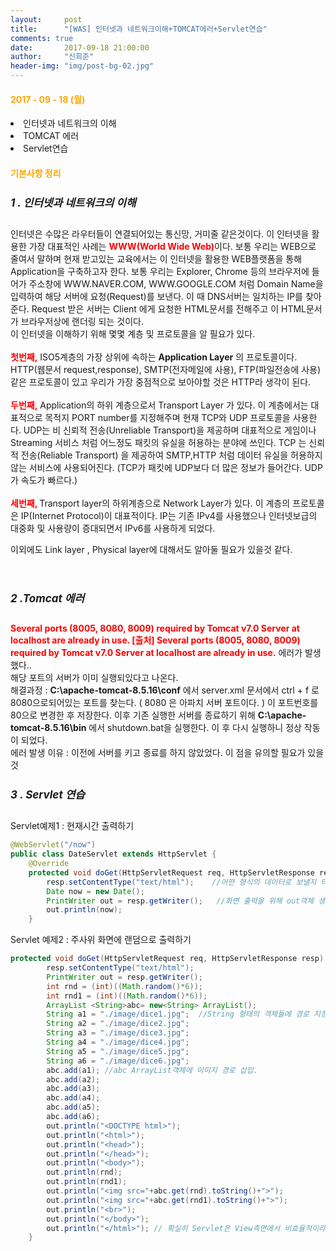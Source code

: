 ```yaml
---
layout:     post
title:      "[WAS] 인터넷과 네트워크이해+TOMCAT에러+Servlet연습"
comments: true
date:       2017-09-18 21:00:00
author:     "신희준"
header-img: "img/post-bg-02.jpg"
---
```


<H4 style ="font-weight:bold; color : orange">2017 - 09 - 18 (월)</H4>
<li>인터넷과 네트워크의 이해</li>
<li>TOMCAT 에러 </li>
<li>Servlet연습</li>

<H4 style ="font-weight:bold; color:orange;">기본사항 정리</H4>



<h5 style = "font-size: 17px; font-weight : bold;">1 . 인터넷과 네트워크의 이해</h5>


<p>
 인터넷은 수많은 라우터들이 연결되어있는 통신망, 거미줄 같은것이다. 이 인터넷을 활용한 가장 대표적인 사례는 <b style="color:red;">WWW(World Wide Web)</b>이다. 보통 우리는 WEB으로 줄여서 말하며 현재 받고있는 교육에서는 이 인터넷을 활용한 WEB플랫폼을 통해 Application을 구축하고자 한다. 보통 우리는 Explorer, Chrome 등의 브라우저에 들어가 주소창에 WWW.NAVER.COM, WWW.GOOGLE.COM 처럼 Domain Name을 입력하여 해당 서버에 요청(Request)를 보낸다. 이 때 DNS서버는 일치하는 IP를 찾아준다. Request 받은 서버는 Client 에게 요청한 HTML문서를 전해주고 이 HTML문서가 브라우저상에 랜더링 되는 것이다.  
<BR>
 이 인터넷을 이해하기 위해 몇몇 계층 및 프로토콜을 알 필요가 있다.
 <BR><br>
 <b style = "color :red">첫번째,</b> ISO5계층의 가장 상위에 속하는 <b>Application Layer</b> 의 프로토콜이다. HTTP(웹문서 request,response), SMTP(전자메일에 사용), FTP(파일전송에 사용) 같은 프로토콜이 있고 우리가 가장 중점적으로 보아야할 것은 HTTP라 생각이 된다.<BR><BR>
 <B STYLE="COLOR:RED">두번째,</B> Application의 하위 계층으로서 Transport Layer 가 있다. 이 계층에서는 대표적으로 목적지 PORT number를 지정해주며 현재 TCP와 UDP 프로토콜을 사용한다. UDP는 비 신뢰적 전송(Unreliable Transport)을 제공하며 대표적으로 게임이나 Streaming 서비스 처럼 어느정도 패킷의 유실을 허용하는 분야에 쓰인다. TCP 는 신뢰적 전송(Reliable Transport) 을 제공하여 SMTP,HTTP 처럼 데이터 유실을 허용하지 않는 서비스에 사용되어진다. (TCP가 패킷에 UDP보다 더 많은 정보가 들어간다. UDP가 속도가 빠르다.)
<BR><BR>
 <b style="color:red">세번째, </b>Transport layer의 하위계층으로 Network Layer가 있다. 이 계층의 프로토콜은 IP(Internet Protocol)이 대표적이다. IP는 기존 IPv4를 사용했으나 인터넷보급의 대중화 및 사용량이 증대되면서 IPv6를 사용하게 되었다.

 이외에도 Link layer , Physical layer에 대해서도 알아둘 필요가 있을것 같다.      
</p><BR>


<h5 style = "font-size: 17px; font-weight : bold;">2 .Tomcat 에러</h5>


<p><b style="color:red;">Several ports (8005, 8080, 8009) required by Tomcat v7.0 Server at localhost are already in use. [출처] Several ports (8005, 8080, 8009) required by Tomcat v7.0 Server at localhost are already in use.</b> 에러가 발생했다..
<br>해당 포트의 서버가 이미 실행되있다고 나온다. <br>
해결과정 : <b>C:\apache-tomcat-8.5.16\conf</b> 에서 server.xml 문서에서 ctrl + f 로 8080으로되어있는 포트를 찾는다. ( 8080 은 아파치 서버 포트이다. ) 이 포트번호를 80으로 변경한 후 저장한다. 이후 기존 실행한 서버를 종료하기 위해 <b>C:\apache-tomcat-8.5.16\bin</b> 에서 shutdown.bat을 실행한다. 이 후 다시 실행하니 정상 작동이 되었다. <br>
에러 발생 이유 : 이전에 서버를 키고 종료를 하지 않았었다. 이 점을 유의할 필요가 있을 것</p>


<h5 style = "font-size: 17px; font-weight : bold;">3 . Servlet 연습</h5>
<p>Servlet예제1 : 현재시간 출력하기</p>


~~~java
@WebServlet("/now")   
public class DateServlet extends HttpServlet {
	@Override                     
	protected void doGet(HttpServletRequest req, HttpServletResponse resp) throws ServletException, IOException {
		resp.setContentType("text/html");    //어떤 형식의 데이터로 보낼지 타입을 정해준다.
		Date now = new Date();                 
		PrintWriter out = resp.getWriter();   //화면 출력을 위해 out객체 생성
		out.println(now);   
	}

~~~


<p>Servlet 예제2 : 주사위 화면에 랜덤으로 출력하기</p>


~~~java
protected void doGet(HttpServletRequest req, HttpServletResponse resp) throws ServletException, IOException {
		resp.setContentType("text/html");    
		PrintWriter out = resp.getWriter();  
		int rnd = (int)((Math.random()*6));
		int rnd1 = (int)((Math.random()*6));
		ArrayList <String>abc= new<String> ArrayList();
		String a1 = "./image/dice1.jpg";  //String 형태의 객체들에 경로 지정
		String a2 = "./image/dice2.jpg";
		String a3 = "./image/dice3.jpg";
		String a4 = "./image/dice4.jpg";
		String a5 = "./image/dice5.jpg";
		String a6 = "./image/dice6.jpg";
		abc.add(a1); //abc ArrayList객체에 이미지 경로 삽입.
		abc.add(a2);
		abc.add(a3);
		abc.add(a4);
		abc.add(a5);
		abc.add(a6);
		out.println("<DOCTYPE html>");
		out.println("<html>");
		out.println("<head>");
		out.println("</head>");
		out.println("<body>");
		out.println(rnd);   
		out.println(rnd1);
		out.println("<img src="+abc.get(rnd).toString()+">");
		out.println("<img src="+abc.get(rnd1).toString()+">");
		out.println("<br>");
		out.println("</body>");
		out.println("</html>"); // 확실히 Servlet은 View측면에서 비효율적이라는 생각이 들었다...
	}
~~~
